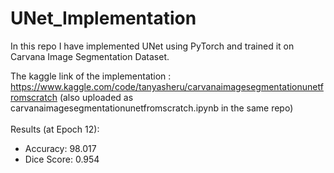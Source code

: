 # UNet_Implementation
In this repo I have implemented UNet using PyTorch and trained it on Carvana Image Segmentation Dataset.

The kaggle link of the implementation : https://www.kaggle.com/code/tanyasheru/carvanaimagesegmentationunetfromscratch (also uploaded as carvanaimagesegmentationunetfromscratch.ipynb in the same repo)
<br><br>
Results (at Epoch 12):<br>
* Accuracy: 98.017<br>
* Dice Score: 0.954<br>
